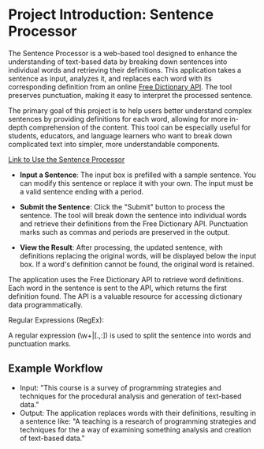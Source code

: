 # Project Introduction: Sentence Processor

The Sentence Processor is a web-based tool designed to enhance the understanding of text-based data by breaking down sentences into individual words and retrieving their definitions. This application takes a sentence as input, analyzes it, and replaces each word with its corresponding definition from an online [Free Dictionary API](https://dictionaryapi.dev/). The tool preserves punctuation, making it easy to interpret the processed sentence.

The primary goal of this project is to help users better understand complex sentences by providing definitions for each word, allowing for more in-depth comprehension of the content. This tool can be especially useful for students, educators, and language learners who want to break down complicated text into simpler, more understandable components.

[Link to Use the Sentence Processor](../week1/index.html)


- **Input a Sentence**: The input box is prefilled with a sample sentence. You can modify this sentence or replace it with your own. The input must be a valid sentence ending with a period.

- **Submit the Sentence**: Click the "Submit" button to process the sentence. The tool will break down the sentence into individual words and retrieve their definitions from the Free Dictionary API. Punctuation marks such as commas and periods are preserved in the output.

- **View the Result**: After processing, the updated sentence, with definitions replacing the original words, will be displayed below the input box. If a word's definition cannot be found, the original word is retained.


The application uses the Free Dictionary API to retrieve word definitions. Each word in the sentence is sent to the API, which returns the first definition found. The API is a valuable resource for accessing dictionary data programmatically.

Regular Expressions (RegEx):

A regular expression (\w+|[.,:]) is used to split the sentence into words and punctuation marks. 



## Example Workflow
- Input: "This course is a survey of programming strategies and techniques for the procedural analysis and generation of text-based data."
- Output: The application replaces words with their definitions, resulting in a sentence like: "A teaching is a research of programming strategies and techniques for the a way of examining something analysis and creation of text-based data."
